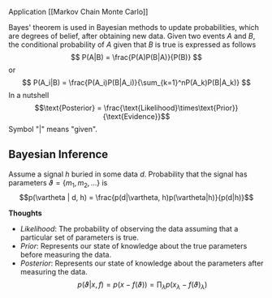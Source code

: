 Application
[[Markov Chain Monte Carlo]]

Bayes' theorem is used in Bayesian methods to update probabilities, which are degrees of belief, after obtaining new data. Given two events $A$ and $B$, the conditional probability of $A$ given that $B$ is true is expressed as follows
$$
P(A|B) = \frac{P(A)P(B|A)}{P(B)}
$$
or
$$
P(A_i|B) = \frac{P(A_i)P(B|A_i)}{\sum_{k=1}^nP(A_k)P(B|A_k)}
$$
In a nutshell
$$\text{Posterior} = \frac{\text{Likelihood}\times\text{Prior}}{\text{Evidence}}$$
Symbol "$|$" means "given". 
## Bayesian Inference
Assume a signal $h$ buried in some data $d$. Probability that the signal has parameters $\vartheta = \{m_1, m_2,\dots\}$ is
$$p(\vartheta | d, h) = \frac{p(d|\vartheta, h)p(\vartheta|h)}{p(d|h)}$$

**Thoughts**
* *Likelihood*: The probability of observing the data assuming that a particular set of parameters is true.
* *Prior*: Represents our state of knowledge about the true parameters before measuring the data.
* *Posterior*: Represents our state of knowledge about the parameters after measuring the data.
$$p(\vartheta | x,f) = p(x - f(\vartheta)) = \prod_\lambda p(x_\lambda - f(\vartheta)_\lambda)$$
